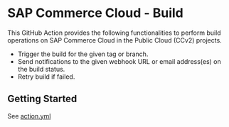 # SAP Commerce Cloud - Build

This GitHub Action provides the following functionalities to perform build operations on SAP Commerce Cloud in the
Public Cloud (CCv2) projects.

- Trigger the build for the given tag or branch.
- Send notifications to the given webhook URL or email address(es) on the build status.
- Retry build if failed.

## Getting Started

See [action.yml](action.yml)
